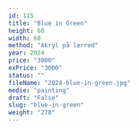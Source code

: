 ```yaml
---
id: 115
title: "Blue in Green"
height: 60
width: 60
method: "Akryl på lærred"
year: 2024
price: "3000"
exPrice: "3000"
status: ""
fileName: "2024-blue-in-green.jpg"
medie: "painting"
draft: "False"
slug: "blue-in-green"
weight: "270"
---
```

